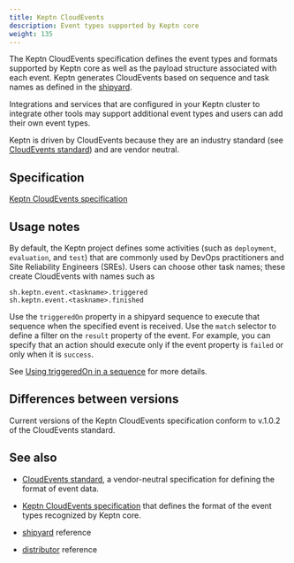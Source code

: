 ```yaml
---
title: Keptn CloudEvents
description: Event types supported by Keptn core
weight: 135
---
```


The Keptn CloudEvents specification defines the event types and formats
supported by Keptn core
as well as the payload structure associated with each event.
Keptn generates CloudEvents based on sequence and task names
as defined in the [shipyard](../../files/shipyard).

Integrations and services that are configured in your Keptn cluster
to integrate other tools may support additional event types
and users can add their own  event types.

Keptn is driven by CloudEvents because they are an industry standard
(see [CloudEvents standard](https://cloudevents.io/))
and are vendor neutral.

## Specification

[Keptn CloudEvents specification](https://github.com/keptn/spec/blob/master/cloudevents.md)

## Usage notes

By default, the Keptn project defines some activities
(such as `deployment`, `evaluation`, and `test`)
that are commonly used by DevOps practitioners and Site Reliability Engineers (SREs).
Users can choose other task names;
these create CloudEvents with names such as

````
sh.keptn.event.<taskname>.triggered
sh.keptn.event.<taskname>.finished
````

Use the `triggeredOn` property in a shipyard sequence
to execute that sequence when the specified event is received.
Use the `match` selector to define a filter on the `result` property of the event.
For example, you can specify that an action should execute
only if the event property is `failed` or only when it is `success`.

See [Using triggeredOn in a sequence](../../../define/triggers/#using-triggeredon-in-a-sequence)
for more details.

## Differences between versions

Current versions of the Keptn CloudEvents specification conform to v.1.0.2
of the CloudEvents standard.

## See also

* [CloudEvents standard](https://cloudevents.io/),
a vendor-neutral specification for defining the format of event data.
* [Keptn CloudEvents specification](https://github.com/keptn/spec/blob/master/cloudevents.md)
that defines the format of the event types recognized by Keptn core.

* [shipyard](../../files/shipyard) reference
* [distributor](../distributor) reference

